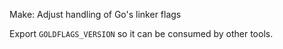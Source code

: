 Make: Adjust handling of Go's linker flags

Export `GOLDFLAGS_VERSION` so it can be consumed by other tools.
